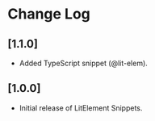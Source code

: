 # Change Log

## [1.1.0]

- Added TypeScript snippet (@lit-elem).

## [1.0.0]

- Initial release of LitElement Snippets.
